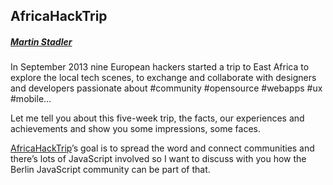 ## AfricaHackTrip 

##### [Martin Stadler](https://twitter.com/xMartin)

In September 2013 nine European hackers started a trip to East Africa to explore the local tech scenes, to exchange and collaborate with designers and developers passionate about #community #opensource #webapps #ux #mobile…

Let me tell you about this five-week trip, the facts, our experiences and achievements and show you some impressions, some faces.

[AfricaHackTrip](https://africahacktrip.org/)’s goal is to spread the word and connect communities and there’s lots of JavaScript involved so I want to discuss with you how the Berlin JavaScript community can be part of that.